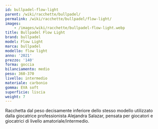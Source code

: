 ```yaml
---
id: bullpadel-flow-light
parent: /wiki/racchette/bullpadel/
permalink: /wiki/racchette/bullpadel/flow-light/
images:
    - /images/wiki/racchette/bullpadel-flow-light.webp
title: Bullpadel Flow Light
brand: bullpadel
model: Flow Light
marca: bullpadel
modello: flow light
anno: '2021'
prezzo: '140'
forma: goccia
bilanciamento: medio
peso: 360-370
livello: intermedio
materiale: carbonio
gomma: EVA soft
superficie: liscia
weight: 7
---
```

Racchetta dal peso decisamente inferiore dello stesso modello utilizzato dalla giocatrice professionista Alejandra Salazar, pensata per giocatori e giocatrici di livello amatoriale/intermedio.